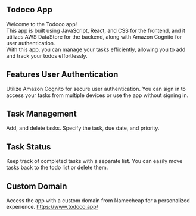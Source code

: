## Todoco App

Welcome to the Todoco app!  
This app is built using JavaScript, React, and CSS for the frontend, and it utilizes AWS DataStore for the backend, along with Amazon Cognito for user authentication.  
With this app, you can manage your tasks efficiently, allowing you to add and track your todos effortlessly.

## Features User Authentication 
 
Utilize Amazon Cognito for secure user authentication. You can sign in to access your tasks from 
 multiple devices or use the app without signing in.

## Task Management 

Add, and delete tasks. Specify the task, due date, and priority.

## Task Status 

Keep track of completed tasks with a separate list. You can easily move tasks back to the todo list or delete them.

## Custom Domain 

Access the app with a custom domain from Namecheap for a personalized experience.
https://www.todoco.app/

